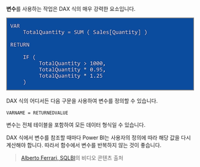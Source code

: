 **변수**를 사용하는 작업은 DAX 식의 매우 강력한 요소입니다.

![](media/7-4-dax-expressions/dax-variables_1.png)

DAX 식의 어디서든 다음 구문을 사용하여 변수를 정의할 수 있습니다.

    VARNAME = RETURNEDVALUE

변수는 전체 테이블을 포함하여 모든 데이터 형식일 수 있습니다.

DAX 식에서 변수를 참조할 때마다 Power BI는 사용자의 정의에 따라 해당 값을 다시 계산해야 합니다. 따라서 함수에서 변수를 반복하지 않는 것이 좋습니다.

> [Alberto Ferrari, SQLBI](http://www.sqlbi.com/learning-dax/?utm_source=powerbi&utm_medium=marketing&utm_campaign=after-summit)의 비디오 콘텐츠 출처
> 
> 

